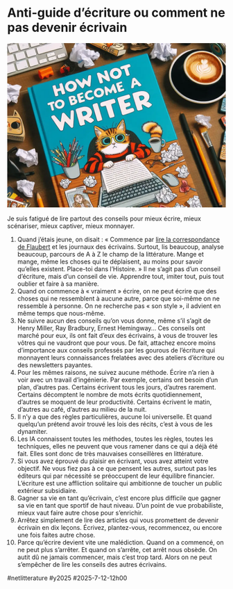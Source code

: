 # Anti-guide d’écriture ou comment ne pas devenir écrivain

![Antiguide](_i/antiguide.webp)

Je suis fatigué de lire partout des conseils pour mieux écrire, mieux scénariser, mieux captiver, mieux monnayer.

1. Quand j’étais jeune, on disait : « Commence par [lire la correspondance de Flaubert](https://tcrouzet.com/2025/04/10/flaubert/) et les journaux des écrivains. Surtout, lis beaucoup, analyse beaucoup, parcours de A à Z le champ de la littérature. Mange et mange, même les choses qui te déplaisent, au moins pour savoir qu’elles existent. Place-toi dans l’Histoire. » Il ne s’agit pas d’un conseil d’écriture, mais d’un conseil de vie. Apprendre tout, imiter tout, puis tout oublier et faire à sa manière.
2. Quand on commence à « vraiment » écrire, on ne peut écrire que des choses qui ne ressemblent à aucune autre, parce que soi-même on ne ressemble à personne. On ne recherche pas « son style », il advient en même temps que nous-même.
3. Ne suivre aucun des conseils qu’on vous donne, même s’il s’agit de Henry Miller, Ray Bradbury, Ernest Hemingway… Ces conseils ont marché pour eux, ils ont fait d’eux des écrivains, à vous de trouver les vôtres qui ne vaudront que pour vous. De fait, attachez encore moins d’importance aux conseils professés par les gourous de l’écriture qui monnayent leurs connaissances frelatées avec des ateliers d’écriture ou des newsletters payantes. 
4. Pour les mêmes raisons, ne suivez aucune méthode. Écrire n’a rien à voir avec un travail d’ingénierie. Par exemple, certains ont besoin d’un plan, d’autres pas. Certains écrivent tous les jours, d’autres rarement. Certains décomptent le nombre de mots écrits quotidiennement, d’autres se moquent de leur productivité. Certains écrivent le matin, d’autres au café, d’autres au milieu de la nuit.
5. Il n’y a que des règles particulières, aucune loi universelle. Et quand quelqu’un prétend avoir trouvé les lois des récits, c’est à vous de les dynamiter.
6. Les IA connaissent toutes les méthodes, toutes les règles, toutes les techniques, elles ne peuvent que vous ramener dans ce qui a déjà été fait. Elles sont donc de très mauvaises conseillères en littérature.
7. Si vous avez éprouvé du plaisir en écrivant, vous avez atteint votre objectif. Ne vous fiez pas à ce que pensent les autres, surtout pas les éditeurs qui par nécessité se préoccupent de leur équilibre financier. L’écriture est une affliction solitaire qui ambitionne de toucher un public extérieur subsidiaire.
8. Gagner sa vie en tant qu’écrivain, c’est encore plus difficile que gagner sa vie en tant que sportif de haut niveau. D’un point de vue probabiliste, mieux vaut faire autre chose pour s’enrichir.
9. Arrêtez simplement de lire des articles qui vous promettent de devenir écrivain en dix leçons. Écrivez, plantez-vous, recommencez, ou encore une fois faites autre chose.
10. Parce qu’écrire devient vite une malédiction. Quand on a commencé, on ne peut plus s’arrêter. Et quand on s’arrête, cet arrêt nous obsède. On autit dû ne jamais commencer, mais c’est trop tard. Alors on ne peut s’empêcher de lire les conseils des autres écrivains.

#netlitterature #y2025 #2025-7-12-12h00
